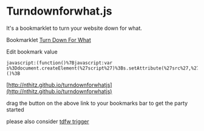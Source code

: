 # Turndownforwhat.js


It's a bookmarklet to turn your website down for what.

Bookmarklet <a class="button" href="#">Turn Down For What</a>

Edit bookmark value
```
javascript:(function()%7Bjavascript:var s%3Ddocument.createElement(%27script%27)%3Bs.setAttribute(%27src%27,%27https://rawgit.com/dylanjameswagner/1ca0605e1c243f9ec3373479ccaf0646/raw/23c960ad009f88a1e59af3380d40bee55c7828eb/tdfw.js%27)%3Bdocument.body.appendChild(s)%3B%7D)()%3B
```

[http://nthitz.github.io/turndownforwhatjs](http://nthitz.github.io/turndownforwhatjs)

drag the button on the above link to your bookmarks bar to get the party started

please also consider [tdfw trigger](https://github.com/pburtchaell/tdfw.js-trigger)
